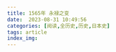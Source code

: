 ```yaml
---
title: 1565年 永禄之变
date:  2023-08-31 10:49:56
categories: [阅读,全历史,历史,日本史]
tags: article
index_img: 
---
```


